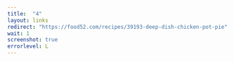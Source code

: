 ```yaml
---
title:  "4"
layout: links
redirect: "https://food52.com/recipes/39193-deep-dish-chicken-pot-pie"
wait: 1
screenshot: true
errorlevel: L
---
```



